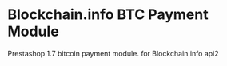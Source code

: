 # Blockchain.info BTC Payment Module
Prestashop 1.7 bitcoin payment module.
for Blockchain.info api2
